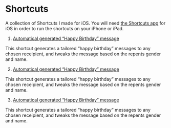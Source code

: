 # Shortcuts
A collection of Shortcuts I made for iOS. You will need [the Shortcuts app](https://itunes.apple.com/us/app/shortcuts/id915249334?mt=8 "Shortcuts app for iOS") for iOS in order to run the shortcuts on your iPhone or iPad.

1. [Automatical generated “Happy Birthday” message](https://www.icloud.com/shortcuts/7653857dc22b43e6b6e7de1bdc8dada9 "Automatical generated “Happy Birthday” message")

This shortcut generates a tailored “happy birthday” messages to any chosen receipient, and tweaks the message based on the repents gender and name.


2. [Automatical generated “Happy Birthday” message](https://www.icloud.com/shortcuts/7653857dc22b43e6b6e7de1bdc8dada9 "Automatical generated “Happy Birthday” message")

This shortcut generates a tailored “happy birthday” messages to any chosen receipient, and tweaks the message based on the repents gender and name.

3. [Automatical generated “Happy Birthday” message](https://www.icloud.com/shortcuts/7653857dc22b43e6b6e7de1bdc8dada9 "Automatical generated “Happy Birthday” message")

This shortcut generates a tailored “happy birthday” messages to any chosen receipient, and tweaks the message based on the repents gender and name.

